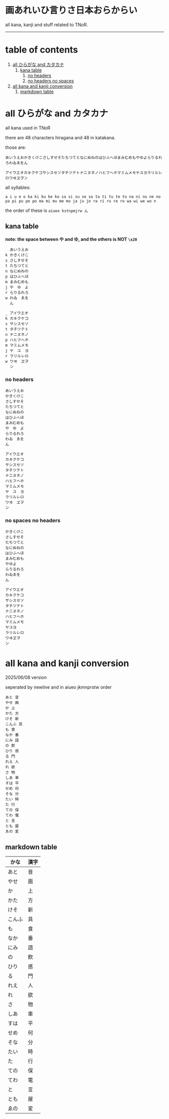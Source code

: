 # 画あれいひ言りさ日本おらからい

all kana, kanji and stuff related to TNoR.

---

# table of contents
1. [all ひらがな and カタカナ](#all-ひらがな-and-カタカナ)
    1. [kana table](#kana-table)
        1. [no headers](#no-headers)
        2. [no headers no spaces](#no-spaces-no-headers)
2. [all kana and kanji conversion](#all-kana-and-kanji-conversion)
    1. [markdown table](#markdown-table)

# all ひらがな and カタカナ
all kana used in TNoR

there are 48 characters hiragana and 48 in katakana.

those are:
```
あいうえおかきくけこさしすせそたちつてとなにぬねのはひふへほまみむめもやゆよらりるれろわゐゑをん
```
```
アイウエオカキクケコサシスセソタチツテトナニヌネノハヒフヘホマミムメモヤユヨラリルレロワヰヱヲン
```

all syllables:
```
a i u e o ka ki ku ke ko sa si su se so ta ti tu te to na ni nu ne no pa pi pu pe po ma mi mu me mo ja ju jo ra ri ru re ro wa wi we wo n
```
the order of these is `aiueo kstnpmjrw ん`

## kana table
**note: the space between や and ゆ, and the others is NOT `\x20`**

```
  あいうえお
k かきくけこ
s さしすせそ
t たちつてと
n なにぬねの
p はひふへほ
m まみむめも
j や　ゆ　よ
r らりるれろ
w わゐ　ゑを
  ん
```

```
_ アイウエオ
k カキクケコ
s サシスセソ
t タチツテト
n ナニヌネノ
p ハヒフヘホ
m マミムメモ
j ヤ　ユ　ヨ
r ラリルレロ
w ワヰ　ヱヲ
  ン
```

### no headers
```
あいうえお
かきくけこ
さしすせそ
たちつてと
なにぬねの
はひふへほ
まみむめも
や　ゆ　よ
らりるれろ
わゐ　ゑを
ん
```

```
アイウエオ
カキクケコ
サシスセソ
タチツテト
ナニヌネノ
ハヒフヘホ
マミムメモ
ヤ　ユ　ヨ
ラリルレロ
ワヰ　ヱヲ
ン
```

### no spaces no headers
```あいうえお
かきくけこ
さしすせそ
たちつてと
なにぬねの
はひふへほ
まみむめも
やゆよ
らりるれろ
わゐゑを
ん
```

```
アイウエオ
カキクケコ
サシスセソ
タチツテト
ナニヌネノ
ハヒフヘホ
マミムメモ
ヤユヨ
ラリルレロ
ワヰヱヲ
ン
```

# all kana and kanji conversion
2025/06/08 version

seperated by newline and in aiueo jkmnprstw order

```
あと 音
やせ 画
か 上
かた 方
けそ 新
こんふ 具
も 食
なか 番
にみ 語
の 飲
ひり 感
る 門
れえ 人
れ 欲
さ 物
しあ 車
すは 平
せめ 何
そな 分
たい 時
た 行
ての 保
てわ 電
と 言
とも 屋
ゑの 変
```

## markdown table
|かな|漢字|
|----|---|
|あと|音|
|やせ|画|
|か|上|
|かた|方|
|けそ|新|
|こんふ|具|
|も|食|
|なか|番|
|にみ|語|
|の|飲|
|ひり|感|
|る|門|
|れえ|人|
|れ|欲|
|さ|物|
|しあ|車|
|すは|平|
|せめ|何|
|そな|分|
|たい|時|
|た|行|
|ての|保|
|てわ|電|
|と|言|
|とも|屋|
|ゑの|変|

